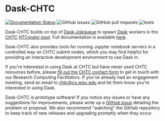 # Dask-CHTC

[![Documentation Status](https://readthedocs.org/projects/dask-chtc/badge/?version=latest)](https://dask-chtc.readthedocs.io/en/latest/?badge=latest)
![GitHub issues](https://img.shields.io/github/issues/JoshKarpel/dask-chtc)
![GitHub pull requests](https://img.shields.io/github/issues-pr/JoshKarpel/dask-chtc)
![tests](https://github.com/JoshKarpel/dask-chtc/workflows/tests/badge.svg)

Dask-CHTC builds on top of
[Dask-Jobqueue](https://jobqueue.dask.org/)
to spawn
[Dask](https://distributed.dask.org/)
workers in the
[CHTC](http://chtc.cs.wisc.edu/)
[HTCondor pool](https://research.cs.wisc.edu/htcondor/).
Full documentation is available
[here](https://dask-chtc.readthedocs.io).

Dask-CHTC also provides tools for
running Jupyter notebook servers in a controlled way on CHTC submit nodes,
which you may find helpful for providing an interactive
development environment to use Dask in.

If you're interested in using Dask at CHTC but have never used CHTC resources
before, please
[fill out the CHTC contact form](http://chtc.cs.wisc.edu/form>)
to get in touch with our Research Computing Facilitators.
If you've already had an engagement meeting, send an email to
[chtc@cs.wisc.edu](mailto:chtc@cs.wisc.edu) and let them know you're interested
in using Dask.

Dask-CHTC is prototype software!
If you notice any issues or have any suggestions for improvements,
please write up a
[GitHub issue](https://github.com/JoshKarpel/dask-chtc/issues)
detailing the problem or proposal.
We also recommend "watching" the GitHub repository to keep track of
new releases and upgrading promptly when they occur.
